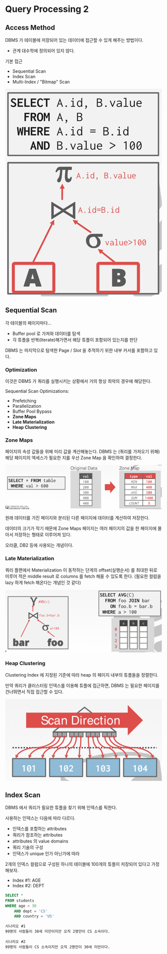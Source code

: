 # Query Processing 2

## Access Method

DBMS 가 테이블에 저장되어 있는 데이터에 접근할 수 있게 해주는 방법이다.
* 관계 대수학에 정의되어 있지 않다.

기본 접근
* Sequential Scan
* Index Scan
* Multi-Index / "Bitmap" Scan

![](./res/11-1.png)

## Sequential Scan

각 테이블의 페이지마다...
* Buffer pool 로 가져와 데이터를 탐색
* 각 튜플을 반복(Iterate)해가면서 해당 튜플이 포함되어 있는지를 판단

DBMS 는 마지막으로 탐색한 Page / Slot 을 추적하기 위한 내부 커서를 포함하고 있다.

### Optimization

이것은 DBMS 가 쿼리를 실행시키는 상황에서 거의 항상 최악의 경우에 해당한다.

Sequential Scan Optimizations:
* Prefetching
* Parallelization
* Buffer Pool Bypass
* **Zone Maps**
* **Late Materialization**
* **Heap Clustering**

### Zone Maps

페이지의 속성 값들을 위해 미리 값을 계산해놓는다.
DBMS 는 (쿼리를 가져오기 위해) 해당 페이지의 엑세스가 필요한 지를 우선 Zone Map 을 확인하여 결정한다.

![](./res/11-2.png)

원래 데이터를 가진 페이지와 분리된 다른 페이지에 데이터를 계산하여 저장한다.

데이터의 크기가 작기 때문에 Zone Maps 페이지는 여러 페이지의 값을 한 페이지에 몰아서 저장하는 형태로 이루어져 있다.

오라클, DB2 등에 사용되는 개념이다.

### Late Materialization

쿼리 플랜에서 Materialization 이 동작하는 단게의 offset(실행순서) 를 최대한 뒤로 미루어 적은 middle result 로 columns 를 fetch 해올 수 있도록 한다.
(필요한 컬럼을 lazy 하게 fetch 해온다는 개념인 것 같다)

![](./res/11-3.png)

### Heap Clustering

Clustering Index 에 지정된 기준에 따라 heap 의 페이지 내부의 튜플들을 정렬한다.

만약 쿼리가 클러스터링 인덱스를 이용해 튜플에 접근하면, DBMS 는 필요한 페이지를 건너뛰면서 직접 접근할 수 있다.

![](./res/11-4.png)

## Index Scan

DBMS 에서 쿼리가 필요한 튜플을 찾기 위해 인덱스를 픽한다.

사용하는 인덱스는 다음에 따라 다르다.
* 인덱스를 포함하는 attributes
* 쿼리가 참조하는 attributes
* attributes 의 value domains
* 쿼리 기술의 구성
* 인덱스가 unique 인가 아닌가에 따라

2개의 인덱스 컬럼으로 구성된 하나의 테이블에 100개의 튜플이 저장되어 있다고 가정해보자.
* Index #1: AGE
* Index #2: DEPT

```sql
SELECT *
FROM students
WHERE age < 30
    AND dept = 'CS'
    AND country = 'US'
```

```
시나리오 #1
99명의 사람들이 30세 미만이지만 오직 2명만이 CS 소속이다.

시나리오 #2
99명의 사람들이 CS 소속이지만 오직 2명만이 30세 미만이다.
```

